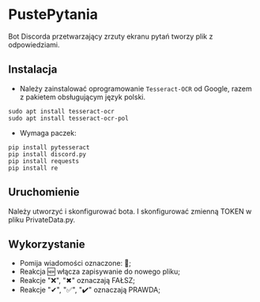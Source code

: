 # PustePytania
Bot Discorda przetwarzający zrzuty ekranu pytań tworzy plik z odpowiedziami.

## Instalacja
- Należy zainstalować oprogramowanie `Tesseract-OCR` od Google,
  razem z pakietem obsługującym język polski.
```
sudo apt install tesseract-ocr
sudo apt install tesseract-ocr-pol
```

- Wymaga paczek:
```
pip install pytesseract
pip install discord.py
pip install requests
pip install re
```

## Uruchomienie
Należy utworzyć i skonfigurować bota. I skonfigurować zmienną TOKEN w pliku PrivateData.py.

## Wykorzystanie
- Pomija wiadomości oznaczone: 🔕;
- Reakcja 🆕 włącza zapisywanie do nowego pliku;
- Reakcje "❌", "✖" oznaczają FAŁSZ;
- Reakcje "✔", "✅", "✔️" oznaczają PRAWDA;